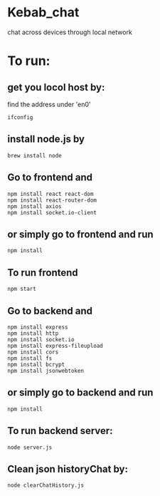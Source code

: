 # Kebab_chat
 chat across devices through local network

# To run:

## get you locol host by:
find the address  under 'en0'

```
ifconfig
```

## install node.js by

```
brew install node
```

## Go to frontend and

```
npm install react react-dom
npm install react-router-dom
npm install axios
npm install socket.io-client
```
## or simply go to frontend and run 
```
npm install
```



## To run frontend

```
npm start
```

## Go to backend and 

```
npm install express
npm install http
npm install socket.io
npm install express-fileupload
npm install cors
npm install fs
npm install bcrypt
npm install jsonwebtoken

```

## or simply go to backend and run 
```
npm install
```

## To run backend server:

```
node server.js 
```

## Clean json historyChat by:

```
node clearChatHistory.js
```



